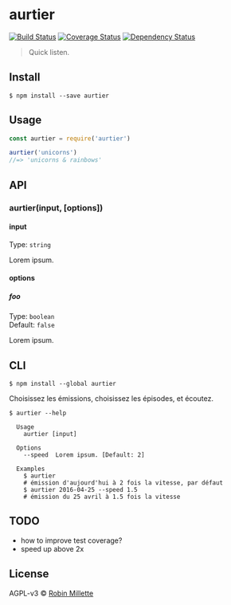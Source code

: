 # aurtier
[![Build Status](https://travis-ci.org/millette/aurtier.svg?branch=master)](https://travis-ci.org/millette/aurtier)
[![Coverage Status](https://coveralls.io/repos/github/millette/aurtier/badge.svg?branch=master)](https://coveralls.io/github/millette/aurtier?branch=master)
[![Dependency Status](https://gemnasium.com/badges/github.com/millette/aurtier.svg)](https://gemnasium.com/github.com/millette/aurtier)
> Quick listen.

## Install
```
$ npm install --save aurtier
```

## Usage
```js
const aurtier = require('aurtier')

aurtier('unicorns')
//=> 'unicorns & rainbows'
```

## API
### aurtier(input, [options])
#### input
Type: `string`

Lorem ipsum.

#### options
##### foo
Type: `boolean`<br>
Default: `false`

Lorem ipsum.

## CLI
```
$ npm install --global aurtier
```

Choisissez les émissions, choisissez les épisodes, et écoutez.

```
$ aurtier --help

  Usage
    aurtier [input]

  Options
    --speed  Lorem ipsum. [Default: 2]

  Examples
    $ aurtier
    # émission d'aujourd'hui à 2 fois la vitesse, par défaut
    $ aurtier 2016-04-25 --speed 1.5
    # émission du 25 avril à 1.5 fois la vitesse
```

## TODO
* how to improve test coverage?
* speed up above 2x

## License
AGPL-v3 © [Robin Millette](http://robin.millette.info)
